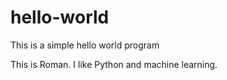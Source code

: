 # hello-world
This is a simple hello world program

This is Roman. I like Python and machine learning.
